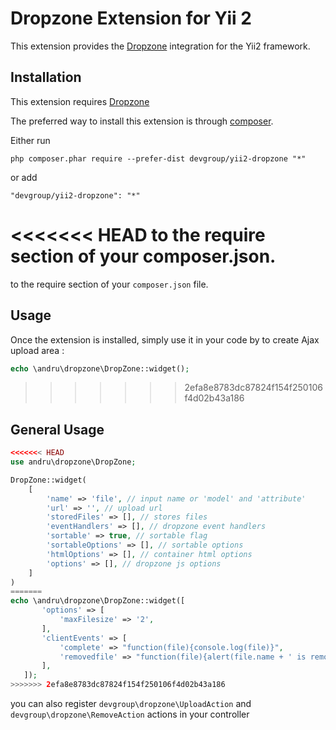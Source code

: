 Dropzone Extension for Yii 2
==============================

This extension provides the [Dropzone](http://www.dropzonejs.com/) integration for the Yii2 framework.


Installation
------------

This extension requires [Dropzone](https://github.com/enyo/dropzone)

The preferred way to install this extension is through [composer](http://getcomposer.org/download/).

Either run

```
php composer.phar require --prefer-dist devgroup/yii2-dropzone "*"
```

or add

```
"devgroup/yii2-dropzone": "*"
```

<<<<<<< HEAD
to the require section of your composer.json.
=======
to the require section of your `composer.json` file.


Usage
-----

Once the extension is installed, simply use it in your code by to create Ajax upload area :

```php
echo \andru\dropzone\DropZone::widget();
```
>>>>>>> 2efa8e8783dc87824f154f250106f4d02b43a186


General Usage
-------------

```php
<<<<<<< HEAD
use andru\dropzone\DropZone;

DropZone::widget(
    [
        'name' => 'file', // input name or 'model' and 'attribute'
        'url' => '', // upload url
        'storedFiles' => [], // stores files
        'eventHandlers' => [], // dropzone event handlers
        'sortable' => true, // sortable flag
        'sortableOptions' => [], // sortable options
        'htmlOptions' => [], // container html options
        'options' => [], // dropzone js options
    ]
)
=======
echo \andru\dropzone\DropZone::widget([
       'options' => [
           'maxFilesize' => '2',
       ],
       'clientEvents' => [
           'complete' => "function(file){console.log(file)}",
           'removedfile' => "function(file){alert(file.name + ' is removed')}"
       ],
   ]);
>>>>>>> 2efa8e8783dc87824f154f250106f4d02b43a186
```

you can also register `devgroup\dropzone\UploadAction` and `devgroup\dropzone\RemoveAction` actions in your controller
